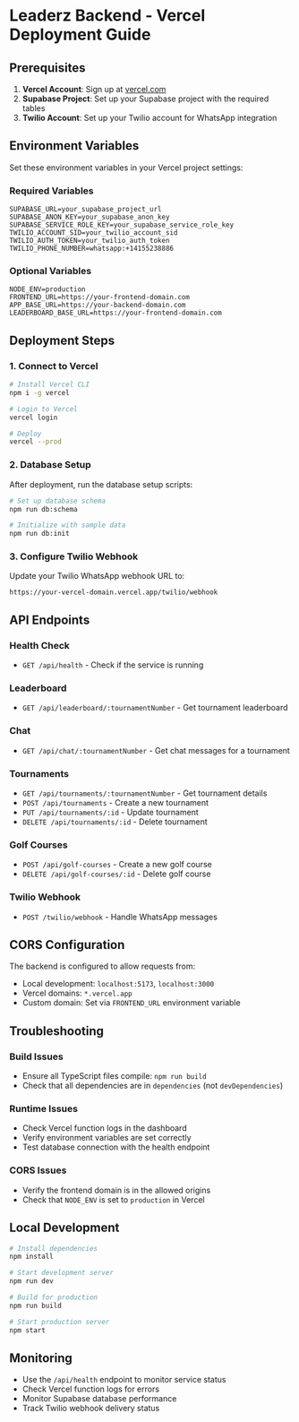 # Leaderz Backend - Vercel Deployment Guide

## Prerequisites

1. **Vercel Account**: Sign up at [vercel.com](https://vercel.com)
2. **Supabase Project**: Set up your Supabase project with the required tables
3. **Twilio Account**: Set up your Twilio account for WhatsApp integration

## Environment Variables

Set these environment variables in your Vercel project settings:

### Required Variables
```
SUPABASE_URL=your_supabase_project_url
SUPABASE_ANON_KEY=your_supabase_anon_key
SUPABASE_SERVICE_ROLE_KEY=your_supabase_service_role_key
TWILIO_ACCOUNT_SID=your_twilio_account_sid
TWILIO_AUTH_TOKEN=your_twilio_auth_token
TWILIO_PHONE_NUMBER=whatsapp:+14155238886
```

### Optional Variables
```
NODE_ENV=production
FRONTEND_URL=https://your-frontend-domain.com
APP_BASE_URL=https://your-backend-domain.com
LEADERBOARD_BASE_URL=https://your-frontend-domain.com
```

## Deployment Steps

### 1. Connect to Vercel
```bash
# Install Vercel CLI
npm i -g vercel

# Login to Vercel
vercel login

# Deploy
vercel --prod
```

### 2. Database Setup
After deployment, run the database setup scripts:

```bash
# Set up database schema
npm run db:schema

# Initialize with sample data
npm run db:init
```

### 3. Configure Twilio Webhook
Update your Twilio WhatsApp webhook URL to:
```
https://your-vercel-domain.vercel.app/twilio/webhook
```

## API Endpoints

### Health Check
- `GET /api/health` - Check if the service is running

### Leaderboard
- `GET /api/leaderboard/:tournamentNumber` - Get tournament leaderboard

### Chat
- `GET /api/chat/:tournamentNumber` - Get chat messages for a tournament

### Tournaments
- `GET /api/tournaments/:tournamentNumber` - Get tournament details
- `POST /api/tournaments` - Create a new tournament
- `PUT /api/tournaments/:id` - Update tournament
- `DELETE /api/tournaments/:id` - Delete tournament

### Golf Courses
- `POST /api/golf-courses` - Create a new golf course
- `DELETE /api/golf-courses/:id` - Delete golf course

### Twilio Webhook
- `POST /twilio/webhook` - Handle WhatsApp messages

## CORS Configuration

The backend is configured to allow requests from:
- Local development: `localhost:5173`, `localhost:3000`
- Vercel domains: `*.vercel.app`
- Custom domain: Set via `FRONTEND_URL` environment variable

## Troubleshooting

### Build Issues
- Ensure all TypeScript files compile: `npm run build`
- Check that all dependencies are in `dependencies` (not `devDependencies`)

### Runtime Issues
- Check Vercel function logs in the dashboard
- Verify environment variables are set correctly
- Test database connection with the health endpoint

### CORS Issues
- Verify the frontend domain is in the allowed origins
- Check that `NODE_ENV` is set to `production` in Vercel

## Local Development

```bash
# Install dependencies
npm install

# Start development server
npm run dev

# Build for production
npm run build

# Start production server
npm start
```

## Monitoring

- Use the `/api/health` endpoint to monitor service status
- Check Vercel function logs for errors
- Monitor Supabase database performance
- Track Twilio webhook delivery status 